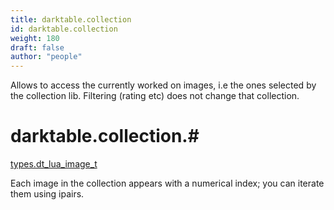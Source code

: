 ```yaml
---
title: darktable.collection
id: darktable.collection
weight: 180
draft: false
author: "people"
---
```


Allows to access the currently worked on images, i.e the ones selected by the collection
lib. Filtering (rating etc) does not change that collection.

# darktable.collection.#

[types.dt_lua_image_t](../../types/dt_lua_image_t)

Each image in the collection appears with a numerical index; you can iterate them using
ipairs.
